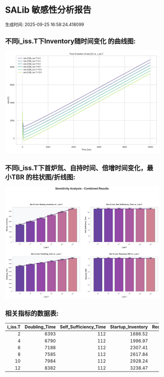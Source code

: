 # SALib 敏感性分析报告


生成时间: 2025-09-25 16:58:24.418099


## 不同i_iss.T下Inventory随时间变化 的曲线图:

![不同i_iss.T下Inventory随时间变化 的曲线图](sweep_sds_I1_vs_i_iss_T.png)
## 不同i_iss.T下首炉氚、自持时间、倍增时间变化，最小TBR 的柱状图/折线图:

![不同i_iss.T下首炉氚、自持时间、倍增时间变化，最小TBR 的柱状图/折线图](combined_analysis_plots.png)
## 相关指标的数据表:


|   i_iss.T |   Doubling_Time |   Self_Sufficiency_Time |   Startup_Inventory |   Required_TBR |   Required_Self_Sufficiency_Time |
|----------:|----------------:|------------------------:|--------------------:|---------------:|---------------------------------:|
|         2 |            6393 |                     112 |             1686.52 |        1.01562 |                             5655 |
|         4 |            6790 |                     112 |             1996.97 |        1.01562 |                             5655 |
|         6 |            7188 |                     112 |             2307.41 |        1.01562 |                             5655 |
|         8 |            7585 |                     112 |             2617.84 |        1.01562 |                             5655 |
|        10 |            7984 |                     112 |             2928.24 |        1.01562 |                             5655 |
|        12 |            8382 |                     112 |             3238.47 |        1.01562 |                             5655 |